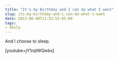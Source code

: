 ```yaml
---
title: "It's my Birthday and I can do what I want"
slug: its-my-birthday-and-i-can-do-what-i-want
date: 2013-06-08T11:52:53-05:00
tags:
- daily
---
```

And I choose to sleep.

[youtube=jY1rqtWQwbs]
